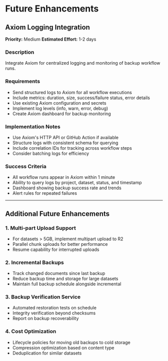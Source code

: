 # Future Enhancements

## Axiom Logging Integration
**Priority:** Medium
**Estimated Effort:** 1-2 days

### Description
Integrate Axiom for centralized logging and monitoring of backup workflow runs.

### Requirements
- Send structured logs to Axiom for all workflow executions
- Include metrics: duration, size, success/failure status, error details
- Use existing Axiom configuration and secrets
- Implement log levels (info, warn, error, debug)
- Create Axiom dashboard for backup monitoring

### Implementation Notes
- Use Axiom's HTTP API or GitHub Action if available
- Structure logs with consistent schema for querying
- Include correlation IDs for tracking across workflow steps
- Consider batching logs for efficiency

### Success Criteria
- All workflow runs appear in Axiom within 1 minute
- Ability to query logs by project, dataset, status, and timestamp
- Dashboard showing backup success rate and trends
- Alert rules for repeated failures

---

## Additional Future Enhancements

### 1. Multi-part Upload Support
- For datasets > 5GB, implement multipart upload to R2
- Parallel chunk uploads for better performance
- Resume capability for interrupted uploads

### 2. Incremental Backups
- Track changed documents since last backup
- Reduce backup time and storage for large datasets
- Maintain full backup schedule alongside incremental

### 3. Backup Verification Service
- Automated restoration tests on schedule
- Integrity verification beyond checksums
- Report on backup recoverability

### 4. Cost Optimization
- Lifecycle policies for moving old backups to cold storage
- Compression optimization based on content type
- Deduplication for similar datasets